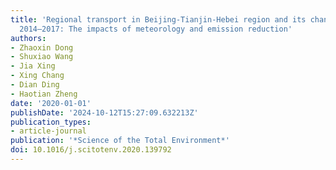 ```yaml
---
title: 'Regional transport in Beijing-Tianjin-Hebei region and its changes during
  2014–2017: The impacts of meteorology and emission reduction'
authors:
- Zhaoxin Dong
- Shuxiao Wang
- Jia Xing
- Xing Chang
- Dian Ding
- Haotian Zheng
date: '2020-01-01'
publishDate: '2024-10-12T15:27:09.632213Z'
publication_types:
- article-journal
publication: '*Science of the Total Environment*'
doi: 10.1016/j.scitotenv.2020.139792
---
```

